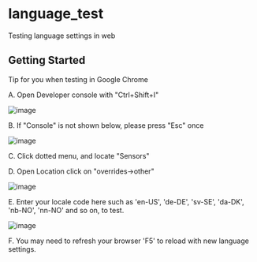 # language_test

Testing language settings in  web

## Getting Started

Tip for you when testing in Google Chrome

A. Open Developer console with "Ctrl+Shift+I"


![image](https://user-images.githubusercontent.com/11217296/229811395-a0b5a8dc-16d2-4987-aa3e-c0b40bf62d63.png)



B. If "Console" is not shown below, please press "Esc" once


![image](https://user-images.githubusercontent.com/11217296/229809058-517d035b-0fa3-49cf-aef0-b3df3b08b4af.png)



C. Click dotted menu, and locate "Sensors"


D. Open Location click on "overrides->other"


![image](https://user-images.githubusercontent.com/11217296/229809568-066ff113-0bdd-4852-8276-53d3604947b8.png)



E. Enter your locale code here such as 'en-US', 'de-DE', 'sv-SE', 'da-DK', 'nb-NO', 'nn-NO' and so on, to test.


![image](https://user-images.githubusercontent.com/11217296/229810752-24b20ad2-579e-4f92-8569-f375f8fc17be.png)


F. You may need to refresh your browser 'F5' to reload with new language settings.
